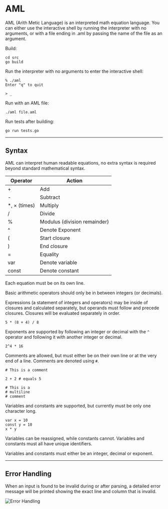 # AML

AML (Arith Metic Language) is an interpreted math equation language. You can either use the interactive shell by running
the interpreter with no arguments, or with a file ending in .aml by passing the name of the file as an argument.

Build:

```console
cd src
go build
```

Run the interpreter with no arguments to enter the interactive shell:

```console
% ./aml
Enter "q" to quit

> _
```

Run with an AML file:

```console
./aml file.aml
```

Run tests after building:

```console
go run tests.go
```

---

## Syntax

AML can interpret human readable equations, no extra syntax is required beyond standard mathematical syntax.


| Operator     | Action                       |
|--------------|------------------------------|
| +            | Add                          |
| -            | Subtract                     |
| *, × (times) | Multiply                     |
| /            | Divide                       |
| %            | Modulus (division remainder) |
| ^            | Denote Exponent              |
| (            | Start closure                |
| )            | End closure                  |
| =            | Equality                     |
| var          | Denote variable              |
| const        | Denote constant              |

Each equation must be on its own line.

Basic arithmetic operators should only be in between integers (or decimals).

Expressions (a statement of integers and operators) may be inside of closures and calculated separately, but operands
must follow and precede closures. Closures will be evaluated separately in order.

```aml
5 * (8 + 4) / 8
```

Exponents are supported by following an integer or decimal with the `^` operator and following it with another integer or decimal.

```aml
2^4 * 16
```

Comments are allowed, but must either be on their own line or at the very end of a line. Comments are denoted using `#`.

```aml
# This is a comment

2 + 2 # equals 5

# This is a
# multiline
# comment
```

Variables and constants are supported, but currently must be only one character long.

```aml
var x = 10
const y = 10
x * y
```

Variables can be reassigned, while constants cannot. Variables and constants must all have unique identifiers.

Variables and constants must either be an integer, decimal or exponent.

---

## Error Handling

When an input is found to be invalid during or after parsing, a detailed error message will be printed showing the exact line and column that is invalid.

![Error Handling](https://i.imgur.com/1dOgEGS.png)